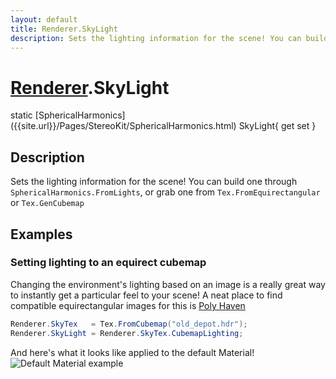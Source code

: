 ```yaml
---
layout: default
title: Renderer.SkyLight
description: Sets the lighting information for the scene! You can build one through SphericalHarmonics.FromLights, or grab one from Tex.FromEquirectangular or Tex.GenCubemap
---
```

# [Renderer]({{site.url}}/Pages/StereoKit/Renderer.html).SkyLight

<div class='signature' markdown='1'>
static [SphericalHarmonics]({{site.url}}/Pages/StereoKit/SphericalHarmonics.html) SkyLight{ get set }
</div>

## Description
Sets the lighting information for the scene! You can
build one through `SphericalHarmonics.FromLights`, or grab one
from `Tex.FromEquirectangular` or `Tex.GenCubemap`


## Examples

### Setting lighting to an equirect cubemap
Changing the environment's lighting based on an image is a really
great way to instantly get a particular feel to your scene! A neat
place to find compatible equirectangular images for this is
[Poly Haven](https://polyhaven.com/hdris)
```csharp
Renderer.SkyTex   = Tex.FromCubemap("old_depot.hdr");
Renderer.SkyLight = Renderer.SkyTex.CubemapLighting;
```
And here's what it looks like applied to the default Material!
![Default Material example]({{site.screen_url}}/MaterialDefault.jpg)

